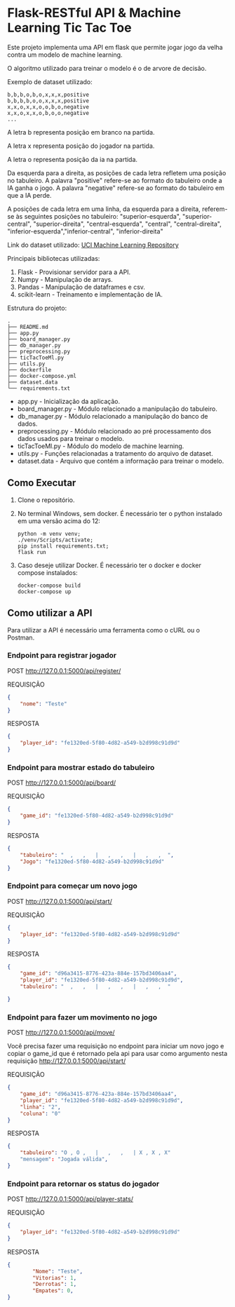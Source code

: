 # Flask-RESTful API & Machine Learning Tic Tac Toe

Este projeto implementa uma API em flask que permite jogar jogo da velha contra 
um modelo de machine learning.

O algoritmo utilizado para treinar o modelo é o de arvore de decisão. 

Exemplo de dataset utilizado:
```
b,b,b,o,b,o,x,x,x,positive
b,b,b,b,o,o,x,x,x,positive
x,x,o,x,x,o,o,b,o,negative
x,x,o,x,x,o,b,o,o,negative
...
```

A letra b representa posição em branco na partida.

A letra x representa posição do jogador na partida.

A letra o representa posição da ia na partida.

Da esquerda para a direita, as posições de cada letra refletem uma posição no 
tabuleiro. A palavra "positive" refere-se ao formato do tabuleiro onde a IA 
ganha o jogo. A palavra "negative" refere-se ao formato do tabuleiro em que a IA
perde.

A posições de cada letra em uma linha, da esquerda para a direita, referem-se às
seguintes posições no tabuleiro:
"superior-esquerda", "superior-central", "superior-direita",
"central-esquerda", "central", "central-direita",
"inferior-esquerda","inferior-central", "inferior-direita"

Link do dataset utilizado: [UCI Machine Learning Repository](https://archive.ics.uci.edu/dataset/101/tic+tac+toe+endgame)

Principais bibliotecas utilizadas:
1. Flask - Provisionar servidor para a API.
2. Numpy - Manipulação de arrays.
3. Pandas - Manipulação de dataframes e csv.
4. scikit-learn - Treinamento e implementação de IA.

Estrutura do projeto:
```
.
├── README.md
├── app.py
├── board_manager.py
├── db_manager.py
├── preprocessing.py
├── ticTacToeMl.py
├── utils.py
├── dockerfile
├── docker-compose.yml
├── dataset.data
└── requirements.txt
```

* app.py - Inicialização da aplicação.
* board_manager.py - Módulo  relacionado a manipulação do tabuleiro.
* db_manager.py - Módulo relacionado a manipulação do banco de dados.
* preprocessing.py - Módulo relacionado ao pré processamento dos dados usados para treinar o modelo.
* ticTacToeMl.py - Módulo do modelo de machine learning.
* utils.py - Funções relacionadas a tratamento do arquivo de dataset.
* dataset.data - Arquivo que contém a informação para treinar o modelo.

## Como Executar

1. Clone o repositório.
2. No terminal Windows, sem docker. É necessário ter o python instalado em uma versão acima do 12:
    ```
    python -m venv venv;
    ./venv/Scripts/activate;
    pip install requirements.txt;
    flask run

    ```

3. Caso deseje utilizar Docker. É necessário ter o docker e docker compose instalados:
    ```
    docker-compose build
    docker-compose up
    ```
    
## Como utilizar a API
Para utilizar a API é necessário uma ferramenta como o cURL ou o Postman. 


### Endpoint para registrar jogador
POST http://127.0.0.1:5000/api/register/

REQUISIÇÃO
```json
{
	"nome": "Teste"
}
```
RESPOSTA
```json
{
    "player_id": "fe1320ed-5f80-4d82-a549-b2d998c91d9d"
}
```
### Endpoint para mostrar estado do tabuleiro
POST http://127.0.0.1:5000/api/board/

REQUISIÇÃO
```json
{
	"game_id": "fe1320ed-5f80-4d82-a549-b2d998c91d9d"
}
```
RESPOSTA
```json
{
    "tabuleiro": "  ,   ,   |   ,   ,   |   ,   ,  ",
    "Jogo": "fe1320ed-5f80-4d82-a549-b2d998c91d9d"
}
```
### Endpoint para começar um novo jogo
POST http://127.0.0.1:5000/api/start/

REQUISIÇÃO
```json
{
    "player_id": "fe1320ed-5f80-4d82-a549-b2d998c91d9d"
}
```

RESPOSTA
```json
{
    "game_id": "d96a3415-8776-423a-884e-157bd3406aa4",
    "player_id": "fe1320ed-5f80-4d82-a549-b2d998c91d9d",
    "tabuleiro": "  ,   ,   |   ,   ,   |   ,   ,  "

}
```
### Endpoint para fazer um movimento no jogo
POST http://127.0.0.1:5000/api/move/

Você precisa fazer uma requisição no endpoint para iniciar um novo jogo e copiar o game_id que é retornado pela api para usar como argumento nesta requisição http://127.0.0.1:5000/api/start/


REQUISIÇÃO
```json
{
    "game_id": "d96a3415-8776-423a-884e-157bd3406aa4",
    "player_id": "fe1320ed-5f80-4d82-a549-b2d998c91d9d",
    "linha": "2",
    "coluna": "0"
}
```

RESPOSTA
```json
{
    "tabuleiro": "O , O ,   |   ,   ,   | X , X , X"
    "mensagem": "Jogada válida",
}
```

### Endpoint para retornar os status do jogador
POST http://127.0.0.1:5000/api/player-stats/

REQUISIÇÃO
```json
{
    "player_id": "fe1320ed-5f80-4d82-a549-b2d998c91d9d"
}
```
RESPOSTA
```json
{
        "Nome": "Teste",
        "Vitorias": 1,
        "Derrotas": 1,
        "Empates": 0,
}
```
